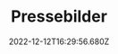 ---
templateKey: pressebilder-page
title: Pressebilder
date: 2022-12-12T16:29:56.680Z
description: Fotos für die Presse
featuredpost: true
featuredimage: /img/jan sitzt.jpg
pressebilder:
  heading: Pressebilder
  description: Dies ist eine Auswahl an Pressebildern
  fotos:
    - image: /img/20220504pj275.jpg
      alt: mit verschraenkten armen
    - image: /img/20220504pj151.jpg
      alt: vor dem ubahnhof bockenheimer warte
    - image: /img/IMG-20220507-WA0007.jpg
      alt: zwischen menschen
---